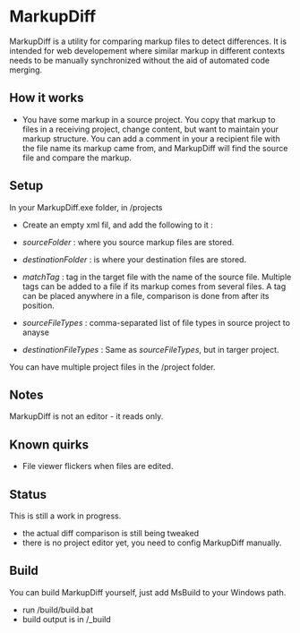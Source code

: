 MarkupDiff
==========
MarkupDiff is a utility for comparing markup files to detect differences. It is intended for web developement where similar markup in different contexts needs to be manually synchronized without the aid of automated code merging.

How it works
------------
- You have some markup in a source project. You copy that markup to files in a receiving project, change content, but want to maintain your markup structure. You can add a comment in your a recipient file with the file name its markup came from, and MarkupDiff will find the source file and compare the markup.

Setup
------
In your MarkupDiff.exe folder, in /projects
- Create an empty xml fil, and add the following to it :
	<project 
		sourceFolder="" 
		destinationFolder="" 
		matchTag="@*src{file}:*@" 
		sourceFileTypes="hbs" 
		destinationFileTypes="cshtml"  
	/>

- *sourceFolder* : where you source markup files are stored.
- *destinationFolder* : is where your destination files are stored.
- *matchTag* : tag in the target file with the name of the source file. Multiple tags can be added to a file if its markup comes from several files. A tag can be placed anywhere in a file, comparison is done from after its position.
- *sourceFileTypes* : comma-separated list of file types in source project to anayse
- *destinationFileTypes* : Same as *sourceFileTypes*, but in targer project.

You can have multiple project files in the /project folder.

Notes
-----
MarkupDiff is not an editor - it reads only.

Known quirks
------------
- File viewer flickers when files are edited.

Status
------
This is still a work in progress.
- the actual diff comparison is still being tweaked
- there is no project editor yet, you need to config MarkupDiff manually.

Build
-----
You can build MarkupDiff yourself, just add MsBuild to your Windows path.
- run /build/build.bat
- build output is in /_build

